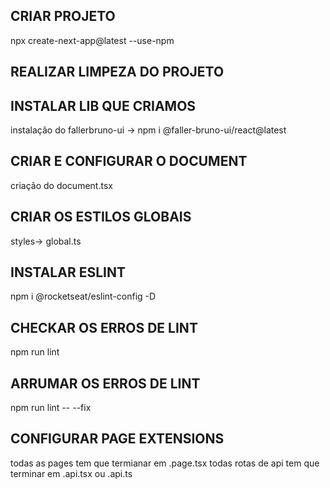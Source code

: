 ## CRIAR PROJETO

npx create-next-app@latest --use-npm

## REALIZAR LIMPEZA DO PROJETO

## INSTALAR LIB QUE CRIAMOS

instalação do fallerbruno-ui -> npm i @faller-bruno-ui/react@latest

## CRIAR E CONFIGURAR O DOCUMENT

criação do document.tsx

## CRIAR OS ESTILOS GLOBAIS

styles-> global.ts

## INSTALAR ESLINT

npm i @rocketseat/eslint-config -D

## CHECKAR OS ERROS DE LINT

npm run lint

## ARRUMAR OS ERROS DE LINT

npm run lint -- --fix

## CONFIGURAR PAGE EXTENSIONS

todas as pages tem que termianar em .page.tsx
todas rotas de api tem que terminar em .api.tsx ou .api.ts
